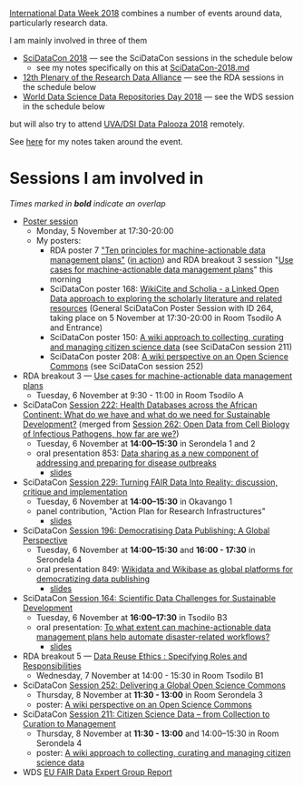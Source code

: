 [International Data Week 2018](http://internationaldataweek.org/programme-overview) combines a number of events around data, particularly research data.

I am mainly involved in three of them
- [SciDataCon 2018](https://www.scidatacon.org/IDW2018/programme/) &mdash; see the SciDataCon sessions in the schedule below
  - see my notes specifically on this at [SciDataCon-2018.md](SciDataCon-2018.md)
- [12th Plenary of the Research Data Alliance](http://www.internationaldataweek.org/rda-12th-plenary) &mdash; see the RDA sessions in the schedule below
- [World Data Science Data Repositories Day 2018](https://www.icsu-wds.org/events/wds-events/data-repositories-day-2018) &mdash; see the WDS session in the schedule below

but will also try to attend [UVA/DSI Data Palooza 2018](https://dsi.virginia.edu/datapalooza2018) remotely.

See [here](https://github.com/Daniel-Mietchen/events/issues/211) for my notes taken around the event.

# Sessions I am involved in

*Times marked in **bold** indicate an overlap*

- [Poster session](https://www.scidatacon.org/IDW2018/posters/)
  - Monday, 5 November at 17:30-20:00
  - My posters: 
    - RDA poster 7 ["Ten principles for machine-actionable data management plans"](https://www.rd-alliance.org/rdas-12th-plenary-poster-session) ([in action](https://twitter.com/GigaScience/status/1059447556684607488)) and RDA breakout 3 session "[Use cases for machine-actionable data management plans](https://www.rd-alliance.org/wg-dmp-common-standards-rda-12th-plenary-meeting)" this morning
    - SciDataCon poster 168: [WikiCite and Scholia - a Linked Open Data approach to exploring the scholarly literature and related resources](https://www.scidatacon.org/IDW2018/sessions/264/poster/168/) (General SciDataCon Poster Session with ID 264, taking place on 5 November at 17:30-20:00 in Room Tsodilo A and Entrance)
    - SciDataCon poster 150: [A wiki approach to collecting, curating and managing citizen science data](https://www.scidatacon.org/IDW2018/sessions/211/poster/150/) (see SciDataCon session 211)
    - SciDataCon poster 208: [A wiki perspective on an Open Science Commons](https://www.scidatacon.org/IDW2018/sessions/252/poster/208/) (see SciDataCon session 252)
- RDA breakout 3 &mdash; [Use cases for machine-actionable data management plans](https://www.rd-alliance.org/wg-dmp-common-standards-rda-12th-plenary-meeting)
  - Tuesday, 6 November at 9:30 - 11:00 in Room Tsodilo A
- SciDataCon [Session 222: Health Databases across the African Continent: What do we have and what do we need for Sustainable Development?](https://www.scidatacon.org/IDW2018/sessions/222/) (merged from [Session 262: Open Data from Cell Biology of Infectious Pathogens, how far are we?](https://www.scidatacon.org/IDW2018/sessions/262/))
  - Tuesday, 6 November at **14:00–15:30** in Serondela 1 and 2
  - oral presentation 853: [Data sharing as a new component of addressing and preparing for disease outbreaks](https://www.scidatacon.org/IDW2018/sessions/262/paper/853/) 
    - [slides](https://github.com/Daniel-Mietchen/events/blob/master/SciDataCon-2018-data-sharing.md)
- SciDataCon [Session 229: Turning FAIR Data Into Reality: discussion, critique and implementation](https://www.scidatacon.org/IDW2018/sessions/229/)
  - Tuesday, 6 November at **14:00–15:30** in Okavango 1
  - panel contribution, "Action Plan for Research Infrastructures"
    - [slides](https://drive.google.com/file/d/1xpSt52_I-EspQl4x_ttI5XxaWqp_W6Vz/view?usp=sharing)
- SciDataCon [Session 196: Democratising Data Publishing: A Global Perspective](https://www.scidatacon.org/IDW2018/sessions/196/)
  - Tuesday, 6 November at **14:00–15:30** and **16:00 - 17:30** in Serondela 4
  - oral presentation 849: [Wikidata and Wikibase as global platforms for democratizing data publishing](https://www.scidatacon.org/IDW2018/sessions/196/paper/849/)
    - [slides](https://docs.google.com/presentation/d/1lqrgbA-Z0BQmkXDqDZtdR6EbHqDl0MM9POeyqmHG6KE/edit)
- SciDataCon [Session 164: Scientific Data Challenges for Sustainable Development](https://www.scidatacon.org/IDW2018/sessions/164/)
  - Tuesday, 6 November at **16:00–17:30** in Tsodilo B3
  - oral presentation: [To what extent can machine-actionable data management plans help automate disaster-related workflows?](https://www.scidatacon.org/IDW2018/sessions/164/paper/926/)
    - [slides](SciDataCon-2018-maDMPs-for-disaster-data-management.md)
- RDA breakout 5 &mdash; [Data Reuse Ethics : Specifying Roles and Responsibilities](https://www.rd-alliance.org/ig-ethics-and-social-aspects-data-rda-12th-plenary-meeting)
  - Wednesday, 7 November at 14:00 - 15:30 in Room Tsodilo B1
- SciDataCon [Session 252: Delivering a Global Open Science Commons](https://www.scidatacon.org/IDW2018/sessions/252/)
  - Thursday, 8 November at **11:30 - 13:00** in Room Serondela 3
  - poster: [A wiki perspective on an Open Science Commons](https://www.scidatacon.org/IDW2018/sessions/252/poster/208/)
- SciDataCon [Session 211: Citizen Science Data – from Collection to Curation to Management](https://www.scidatacon.org/IDW2018/sessions/211/)
  - Thursday, 8 November at **11:30 - 13:00** and 14:00–15:30 in Room Serondela 4
  - poster: [A wiki approach to collecting, curating and managing citizen science data](https://www.scidatacon.org/IDW2018/sessions/211/poster/150/)
- WDS [EU FAIR Data Expert Group Report](https://www.icsu-wds.org/files/data-repositories-day-draft-agenda.pdf)
